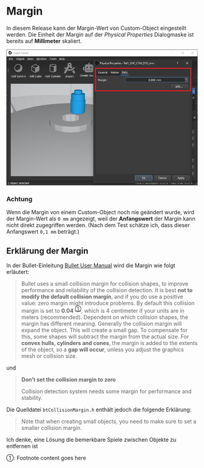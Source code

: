 # Margin

In diesem Release kann der Margin-Wert von Custom-Object eingestellt werden.
Die Einheit der Margin auf der *Physical Properties* Dialogmaske ist bereits auf **Millimeter** skaliert.

![](img/margin.png)


### Achtung

Wenn die Margin von einem Custom-Object noch nie geändert wurde, wird der Margin-Wert als `0 mm` angezeigt, weil der **Anfangswert** der Margin kann nicht direkt zugegriffen werden. (Nach dem Test schätze ich, dass dieser Anfangswert `0,1 mm` beträgt.)


## Erklärung der Margin

In der Bullet-Einleitung [Bullet User Manual](https://github.com/bulletphysics/bullet3/blob/master/docs/Bullet_User_Manual.pdf) wird die Margin wie folgt erläutert:

> Bullet uses a small collision margin for collision shapes, to improve performance and reliability of the collision detection. It is best **not to modify the default collision margin**, and if you do use a positive value: zero margin might introduce problems. By default this collision margin is set to **0.04** <sup>[①](#myfootnote1)</sup>, which is 4 centimeter if your units are in meters (recommended). Dependent on which collision shapes, the margin has different meaning. Generally the collision margin will expand the object. This will create a small gap. To compensate for this, some shapes will subtract the margin from the actual size. For **convex hulls, cylinders and cones**, the margin is added to the extents of the object, so a **gap will occur**, unless you adjust the graphics mesh or collision size.

und 

> **Don’t set the collision margin to zero**
> 
> Collision detection system needs some margin for performance and stability.


Die Quelldatei `btCollisionMargin.h` enthält jedoch die folgende Erklärung: 

> Note that when creating small objects, you need to make sure to set a smaller collision margin.

Ich denke, eine Lösung die bemerkbare Spiele zwischen Objekte zu entfernen ist 

<a name="myfootnote1">①</a>: Footnote content goes here